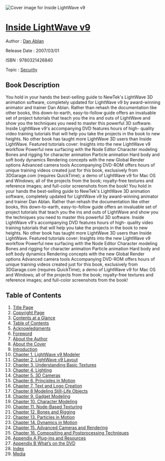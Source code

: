 ![Cover image for Inside LightWave v9](https://imgdetail.ebookreading.net/cover/cover/security/EB9780321426840.jpg)

[Inside LightWave v9](https://ebookreading.net/view/book/Inside+LightWave+v9-EB9780321426840_1.html "Inside LightWave v9")
====================================================================================================================

Author : [Dan Ablan](https://ebookreading.net/search/author/Dan+Ablan)

Release Date : 2007/03/01

ISBN : 9780321426840

Topic : [Security](https://ebookreading.net/search/category/security)

Book Description
-----------------

You hold in your hands the best-selling guide to NewTek's LightWave 3D animation software, completely updated for LightWave v9 by award-winning animator and trainer Dan Ablan. Rather than rehash the documentation like other books, this down-to-earth, easy-to-follow guide offers an invaluable set of project tutorials that teach you the ins and outs of LightWave and show you the techniques you need to master this powerful 3D software. Inside LightWave v9's accompanying DVD features hours of high- quality video training tutorials that will help you take the projects in the book to new heights. No other book has taught more LightWave 3D users than Inside LightWave. Featured tutorials cover:
Insights into the new LightWave v9 workflow
Powerful new surfacing with the Node Editor
Character modeling
Bones and rigging for character animation
Particle animation
Hard body and soft body dynamics
Rendering concepts with the new Global Render options
Advanced camera tools
 Accompanying DVD-ROM offers hours of unique training videos created just for this book, exclusively from 3DGarage.com (requires QuickTime); a demo of LightWave v9 for Mac OS and Windows; all of the projects from the book; royalty-free textures and reference images; and full-color screenshots from the book!
              You hold in your hands the best-selling guide to NewTek's LightWave 3D animation software, completely updated for LightWave v9 by award-winning animator and trainer Dan Ablan. Rather than rehash the documentation like other books, this down-to-earth, easy-to-follow guide offers an invaluable set of project tutorials that teach you the ins and outs of LightWave and show you the techniques you need to master this powerful 3D software. Inside LightWave v9's accompanying DVD features hours of high- quality video training tutorials that will help you take the projects in the book to new heights. No other book has taught more LightWave 3D users than Inside LightWave. Featured tutorials cover:
Insights into the new LightWave v9 workflow
Powerful new surfacing with the Node Editor
Character modeling
Bones and rigging for character animation
Particle animation
Hard body and soft body dynamics
Rendering concepts with the new Global Render options
Advanced camera tools
 Accompanying DVD-ROM offers hours of unique training videos created just for this book, exclusively from 3DGarage.com (requires QuickTime); a demo of LightWave v9 for Mac OS and Windows; all of the projects from the book; royalty-free textures and reference images; and full-color screenshots from the book!
              
Table of Contents
-----------------

1. [Title Page](https://ebookreading.net/view/book/Inside+LightWave+v9-EB9780321426840_2.html)
1. [Copyright Page](https://ebookreading.net/view/book/Inside+LightWave+v9-EB9780321426840_3.html)
1. [Contents at a Glance](https://ebookreading.net/view/book/Inside+LightWave+v9-EB9780321426840_4.html)
1. [Table of Contents](https://ebookreading.net/view/book/Inside+LightWave+v9-EB9780321426840_5.html)
1. [Acknowledgments](https://ebookreading.net/view/book/Inside+LightWave+v9-EB9780321426840_6.html)
1. [Foreword](https://ebookreading.net/view/book/Inside+LightWave+v9-EB9780321426840_7.html)
1. [About the Author](https://ebookreading.net/view/book/Inside+LightWave+v9-EB9780321426840_8.html)
1. [About the Cover](https://ebookreading.net/view/book/Inside+LightWave+v9-EB9780321426840_10.html)
1. [Introduction](https://ebookreading.net/view/book/Inside+LightWave+v9-EB9780321426840_11.html)
1. [Chapter 1. LightWave v9 Modeler](https://ebookreading.net/view/book/Inside+LightWave+v9-EB9780321426840_0.html)
1. [Chapter 2. LightWave v9 Layout](https://ebookreading.net/view/book/Inside+LightWave+v9-EB9780321426840_13.html)
1. [Chapter 3. Understanding Basic Textures](https://ebookreading.net/view/book/Inside+LightWave+v9-EB9780321426840_14.html)
1. [Chapter 4. Lighting](https://ebookreading.net/view/book/Inside+LightWave+v9-EB9780321426840_15.html)
1. [Chapter 5. 3D Cameras](https://ebookreading.net/view/book/Inside+LightWave+v9-EB9780321426840_16.html)
1. [Chapter 6. Principles in Motion](https://ebookreading.net/view/book/Inside+LightWave+v9-EB9780321426840_0.html)
1. [Chapter 7. Text and Logo Creation](https://ebookreading.net/view/book/Inside+LightWave+v9-EB9780321426840_17.html)
1. [Chapter 8 Modeling Still-Life Objects](https://ebookreading.net/view/book/Inside+LightWave+v9-EB9780321426840_18.html)
1. [Chapter 9. Gadget Modeling](https://ebookreading.net/view/book/Inside+LightWave+v9-EB9780321426840_20.html)
1. [Chapter 10. Character Modeling](https://ebookreading.net/view/book/Inside+LightWave+v9-EB9780321426840_21.html)
1. [Chapter 11. Node-Based Texturing](https://ebookreading.net/view/book/Inside+LightWave+v9-EB9780321426840_22.html)
1. [Chapter 12. Bones and Rigging](https://ebookreading.net/view/book/Inside+LightWave+v9-EB9780321426840_23.html)
1. [Chapter 13. Particles in Motion](https://ebookreading.net/view/book/Inside+LightWave+v9-EB9780321426840_24.html)
1. [Chapter 14. Dynamics in Motion](https://ebookreading.net/view/book/Inside+LightWave+v9-EB9780321426840_25.html)
1. [Chapter 15. Advanced Cameras and Rendering](https://ebookreading.net/view/book/Inside+LightWave+v9-EB9780321426840_0.html)
1. [Chapter 16. Compositing and Postprocessing Techniques](https://ebookreading.net/view/book/Inside+LightWave+v9-EB9780321426840_26.html)
1. [Appendix A Plug-ins and Resources](https://ebookreading.net/view/book/Inside+LightWave+v9-EB9780321426840_27.html)
1. [Appendix B What’s on the DVD](https://ebookreading.net/view/book/Inside+LightWave+v9-EB9780321426840_29.html)
1. [Index](https://ebookreading.net/view/book/Inside+LightWave+v9-EB9780321426840_30.html)
1. [Media](https://ebookreading.net/view/book/Inside+LightWave+v9-EB9780321426840_0.html)
